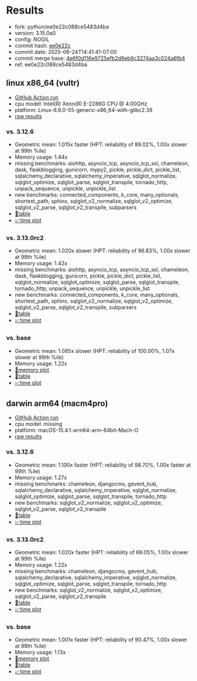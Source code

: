 # Results

- fork: python/ee0e22c088ce5483d4ba
- version: 3.15.0a0
- config: NOGIL
- commit hash: [ee0e22c](https://github.com/python/cpython/commit/ee0e22c)
- commit date: 2025-06-24T14:41:41-07:00
- commit merge base: [4e6f0d116e9725efb2d8eb6c3274aa3c024a6fb4](https://github.com/python/cpython/commit/4e6f0d116e9725efb2d8eb6c3274aa3c024a6fb4)
- ref: ee0e22c088ce5483d4ba

## linux x86_64 (vultr)

- [GitHub Action run](https://github.com/facebookexperimental/free-threading-benchmarking/actions/runs/15864386196)
- cpu model: Intel(R) Xeon(R) E-2286G CPU @ 4.00GHz
- platform: Linux-6.8.0-55-generic-x86_64-with-glibc2.39
- [raw results](bm-20250624-vultr-x86_64-python-ee0e22c088ce5483d4ba-3.15.0a0-ee0e22c.json)

### vs. 3.12.6

- Geometric mean: 1.015x faster (HPT: reliability of 89.02%, 1.00x slower at 99th %ile)
- Memory usage: 1.44x
- missing benchmarks: aiohttp, asyncio_tcp, asyncio_tcp_ssl, chameleon, dask, flaskblogging, gunicorn, mypy2, pickle, pickle_dict, pickle_list, sqlalchemy_declarative, sqlalchemy_imperative, sqlglot_normalize, sqlglot_optimize, sqlglot_parse, sqlglot_transpile, tornado_http, unpack_sequence, unpickle, unpickle_list
- new benchmarks: connected_components, k_core, many_optionals, shortest_path, sphinx, sqlglot_v2_normalize, sqlglot_v2_optimize, sqlglot_v2_parse, sqlglot_v2_transpile, subparsers
- [📄table](bm-20250624-vultr-x86_64-python-ee0e22c088ce5483d4ba-3.15.0a0-ee0e22c-vs-3.12.6.md)
- [📈time plot](bm-20250624-vultr-x86_64-python-ee0e22c088ce5483d4ba-3.15.0a0-ee0e22c-vs-3.12.6.svg)

### vs. 3.13.0rc2

- Geometric mean: 1.020x slower (HPT: reliability of 96.83%, 1.00x slower at 99th %ile)
- Memory usage: 1.42x
- missing benchmarks: aiohttp, asyncio_tcp, asyncio_tcp_ssl, chameleon, dask, flaskblogging, gunicorn, pickle, pickle_dict, pickle_list, sqlglot_normalize, sqlglot_optimize, sqlglot_parse, sqlglot_transpile, tornado_http, unpack_sequence, unpickle, unpickle_list
- new benchmarks: connected_components, k_core, many_optionals, shortest_path, sphinx, sqlglot_v2_normalize, sqlglot_v2_optimize, sqlglot_v2_parse, sqlglot_v2_transpile, subparsers
- [📄table](bm-20250624-vultr-x86_64-python-ee0e22c088ce5483d4ba-3.15.0a0-ee0e22c-vs-3.13.0rc2.md)
- [📈time plot](bm-20250624-vultr-x86_64-python-ee0e22c088ce5483d4ba-3.15.0a0-ee0e22c-vs-3.13.0rc2.svg)

### vs. base

- Geometric mean: 1.085x slower (HPT: reliability of 100.00%, 1.07x slower at 99th %ile)
- Memory usage: 1.22x
- [🧠memory plot](bm-20250624-vultr-x86_64-python-ee0e22c088ce5483d4ba-3.15.0a0-ee0e22c-vs-base-mem.svg)
- [📄table](bm-20250624-vultr-x86_64-python-ee0e22c088ce5483d4ba-3.15.0a0-ee0e22c-vs-base.md)
- [📈time plot](bm-20250624-vultr-x86_64-python-ee0e22c088ce5483d4ba-3.15.0a0-ee0e22c-vs-base.svg)

## darwin arm64 (macm4pro)

- [GitHub Action run](https://github.com/facebookexperimental/free-threading-benchmarking/actions/runs/15864386196)
- cpu model: missing
- platform: macOS-15.4.1-arm64-arm-64bit-Mach-O
- [raw results](bm-20250624-macm4pro-arm64-python-ee0e22c088ce5483d4ba-3.15.0a0-ee0e22c.json)

### vs. 3.12.6

- Geometric mean: 1.100x faster (HPT: reliability of 98.70%, 1.00x faster at 99th %ile)
- Memory usage: 1.27x
- missing benchmarks: chameleon, djangocms, gevent_hub, sqlalchemy_declarative, sqlalchemy_imperative, sqlglot_normalize, sqlglot_optimize, sqlglot_parse, sqlglot_transpile, tornado_http
- new benchmarks: sqlglot_v2_normalize, sqlglot_v2_optimize, sqlglot_v2_parse, sqlglot_v2_transpile
- [📄table](bm-20250624-macm4pro-arm64-python-ee0e22c088ce5483d4ba-3.15.0a0-ee0e22c-vs-3.12.6.md)
- [📈time plot](bm-20250624-macm4pro-arm64-python-ee0e22c088ce5483d4ba-3.15.0a0-ee0e22c-vs-3.12.6.svg)

### vs. 3.13.0rc2

- Geometric mean: 1.020x faster (HPT: reliability of 69.05%, 1.00x slower at 99th %ile)
- Memory usage: 1.22x
- missing benchmarks: chameleon, djangocms, gevent_hub, sqlalchemy_declarative, sqlalchemy_imperative, sqlglot_normalize, sqlglot_optimize, sqlglot_parse, sqlglot_transpile, tornado_http
- new benchmarks: sqlglot_v2_normalize, sqlglot_v2_optimize, sqlglot_v2_parse, sqlglot_v2_transpile
- [📄table](bm-20250624-macm4pro-arm64-python-ee0e22c088ce5483d4ba-3.15.0a0-ee0e22c-vs-3.13.0rc2.md)
- [📈time plot](bm-20250624-macm4pro-arm64-python-ee0e22c088ce5483d4ba-3.15.0a0-ee0e22c-vs-3.13.0rc2.svg)

### vs. base

- Geometric mean: 1.001x faster (HPT: reliability of 90.47%, 1.00x slower at 99th %ile)
- Memory usage: 1.13x
- [🧠memory plot](bm-20250624-macm4pro-arm64-python-ee0e22c088ce5483d4ba-3.15.0a0-ee0e22c-vs-base-mem.svg)
- [📄table](bm-20250624-macm4pro-arm64-python-ee0e22c088ce5483d4ba-3.15.0a0-ee0e22c-vs-base.md)
- [📈time plot](bm-20250624-macm4pro-arm64-python-ee0e22c088ce5483d4ba-3.15.0a0-ee0e22c-vs-base.svg)

